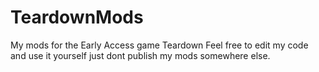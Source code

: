 # TeardownMods
My mods for the Early Access game Teardown
Feel free to edit my code and use it yourself just dont publish my mods somewhere else.
